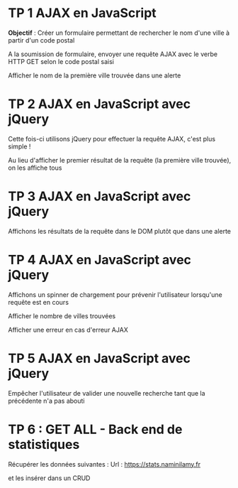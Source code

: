 # TP 1 AJAX en JavaScript 

**Objectif** : Créer un formulaire permettant de rechercher le nom d'une ville à partir d'un code postal 

A la soumission de formulaire, envoyer une requête AJAX avec le verbe HTTP GET selon le code postal saisi 

Afficher le nom de la première ville trouvée dans une alerte 


# TP 2 AJAX en JavaScript avec jQuery 

Cette fois-ci utilisons jQuery pour effectuer la requête AJAX, c'est plus simple ! 

Au lieu d'afficher le premier résultat de la requête (la première ville trouvée), on les affiche tous 


# TP 3 AJAX en JavaScript avec jQuery 

Affichons les résultats de la requête dans le DOM plutôt que dans une alerte


# TP 4 AJAX en JavaScript avec jQuery 

Affichons un spinner de chargement pour prévenir l'utilisateur lorsqu'une requête est en cours 

Afficher le nombre de villes trouvées 

Afficher une erreur en cas d'erreur AJAX 


# TP 5 AJAX en JavaScript avec jQuery 

Empêcher l'utilisateur de valider une nouvelle recherche tant que la précédente n'a pas abouti

# TP 6 : GET ALL - Back end de statistiques

Récupérer les données suivantes : 
Url : https://stats.naminilamy.fr

et les insérer dans un CRUD